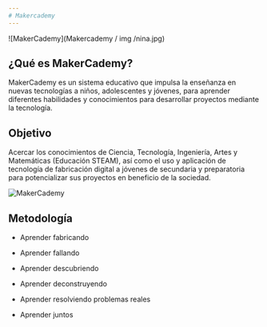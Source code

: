 ```yaml
---
# Makercademy
---
```


![MakerCademy](Makercademy / img /nina.jpg)


## ¿Qué es MakerCademy?
MakerCademy es un sistema educativo que impulsa la enseñanza en nuevas tecnologías a niños, adolescentes y
jóvenes, para aprender diferentes habilidades y conocimientos para
desarrollar proyectos mediante la tecnología.


## Objetivo
Acercar los conocimientos de Ciencia, Tecnología, Ingeniería, Artes y Matemáticas
(Educación STEAM), así como el uso y aplicación de tecnología de fabricación
digital a jóvenes de secundaria y preparatoria para potencializar sus proyectos en
beneficio de la sociedad.

![MakerCademy](/img/nino.jpg)

## Metodología
- Aprender fabricando

- Aprender fallando

- Aprender descubriendo

- Aprender deconstruyendo

- Aprender resolviendo problemas reales

- Aprender juntos
